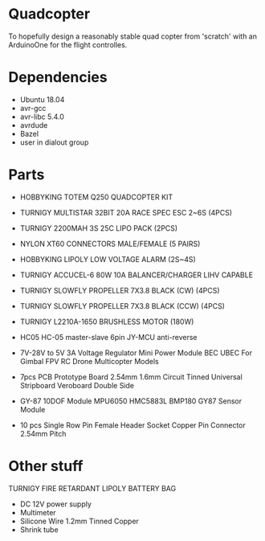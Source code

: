 # Quadcopter
To hopefully design a reasonably stable quad copter from 'scratch' with an ArduinoOne for the flight controlles.

# Dependencies
* Ubuntu 18.04
* avr-gcc
* avr-libc 5.4.0
* avrdude
* Bazel
* user in dialout group

# Parts
* HOBBYKING TOTEM Q250 QUADCOPTER KIT
* TURNIGY MULTISTAR 32BIT 20A RACE SPEC ESC 2~6S (4PCS)
* TURNIGY 2200MAH 3S 25C LIPO PACK (2PCS)
* NYLON XT60 CONNECTORS MALE/FEMALE (5 PAIRS)
* HOBBYKING LIPOLY LOW VOLTAGE ALARM (2S~4S)
* TURNIGY ACCUCEL-6 80W 10A BALANCER/CHARGER LIHV CAPABLE
* TURNIGY SLOWFLY PROPELLER 7X3.8 BLACK (CW) (4PCS)
* TURNIGY SLOWFLY PROPELLER 7X3.8 BLACK (CCW) (4PCS)
* TURNIGY L2210A-1650 BRUSHLESS MOTOR (180W)
* HC05 HC-05 master-slave 6pin JY-MCU anti-reverse
* 7V-28V to 5V 3A Voltage Regulator Mini Power Module BEC UBEC For Gimbal FPV RC Drone Multicopter Models

* 7pcs PCB Prototype Board 2.54mm 1.6mm Circuit Tinned Universal Stripboard Veroboard Double Side
* GY-87 10DOF Module MPU6050 HMC5883L BMP180 GY87 Sensor Module
* 10 pcs Single Row Pin Female Header Socket Copper Pin Connector 2.54mm Pitch

# Other stuff
TURNIGY FIRE RETARDANT LIPOLY BATTERY BAG
* DC 12V power supply
* Multimeter
* Silicone Wire 1.2mm Tinned Copper
* Shrink tube

